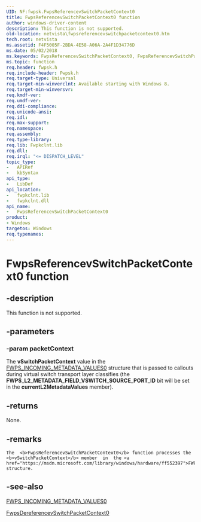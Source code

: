 ```yaml
---
UID: NF:fwpsk.FwpsReferencevSwitchPacketContext0
title: FwpsReferencevSwitchPacketContext0 function
author: windows-driver-content
description: This function is not supported.
old-location: netvista\fwpsreferencevswitchpacketcontext0.htm
tech.root: netvista
ms.assetid: F4F5005F-2BDA-4E58-A06A-2A4F1D34776D
ms.date: 05/02/2018
ms.keywords: FwpsReferencevSwitchPacketContext0, FwpsReferencevSwitchPacketContext0 function [Network Drivers Starting with Windows Vista], fwpsk/FwpsReferencevSwitchPacketContext0, netvista.fwpsreferencevswitchpacketcontext0
ms.topic: function
req.header: fwpsk.h
req.include-header: Fwpsk.h
req.target-type: Universal
req.target-min-winverclnt: Available starting with Windows 8.
req.target-min-winversvr: 
req.kmdf-ver: 
req.umdf-ver: 
req.ddi-compliance: 
req.unicode-ansi: 
req.idl: 
req.max-support: 
req.namespace: 
req.assembly: 
req.type-library: 
req.lib: Fwpkclnt.lib
req.dll: 
req.irql: "<= DISPATCH_LEVEL"
topic_type:
-	APIRef
-	kbSyntax
api_type:
-	LibDef
api_location:
-	fwpkclnt.lib
-	fwpkclnt.dll
api_name:
-	FwpsReferencevSwitchPacketContext0
product:
- Windows
targetos: Windows
req.typenames: 
---
```


# FwpsReferencevSwitchPacketContext0 function


## -description


This function is not supported.


## -parameters




### -param packetContext

The <b>vSwitchPacketContext</b> value in the <a href="https://msdn.microsoft.com/library/windows/hardware/ff552397">FWPS_INCOMING_METADATA_VALUES0</a> structure that is passed to callouts during virtual switch transport layer classifies (the <b>FWPS_L2_METADATA_FIELD_VSWITCH_SOURCE_PORT_ID</b> bit will be set in the  <b>currentL2MetadataValues</b> member). 


## -returns



None.




## -remarks




    The  <b>FwpsReferencevSwitchPacketContext0</b> function processes the <b>vSwitchPacketContext</b> member  in  the <a href="https://msdn.microsoft.com/library/windows/hardware/ff552397">FWPS_INCOMING_METADATA_VALUES0</a> structure.


  
  




## -see-also




<a href="https://msdn.microsoft.com/library/windows/hardware/ff552397">FWPS_INCOMING_METADATA_VALUES0</a>



<a href="https://msdn.microsoft.com/library/windows/hardware/hh698266">FwpsDereferencevSwitchPacketContext0</a>
 

 

